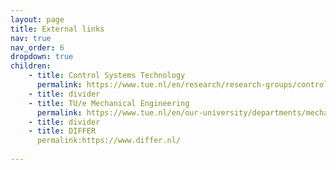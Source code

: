 ```yaml
---
layout: page
title: External links
nav: true
nav_order: 6
dropdown: true
children: 
    - title: Control Systems Technology
      permalink: https://www.tue.nl/en/research/research-groups/control-systems-technology/
    - title: divider
    - title: TU/e Mechanical Engineering 
      permalink: https://www.tue.nl/en/our-university/departments/mechanical-engineering/the-department/
    - title: divider
    - title: DIFFER
      permalink:https://www.differ.nl/
    
---
```

